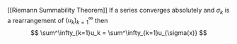 [[Riemann Summability Theorem]]
If a series converges absolutely and $\sigma_k$ is a rearrangement of $(u_k)^\infty_{k=1}$ then 
$$
\sum^\infty_{k=1}u_k = \sum^\infty_{k=1}u_{\sigma(x)}
$$